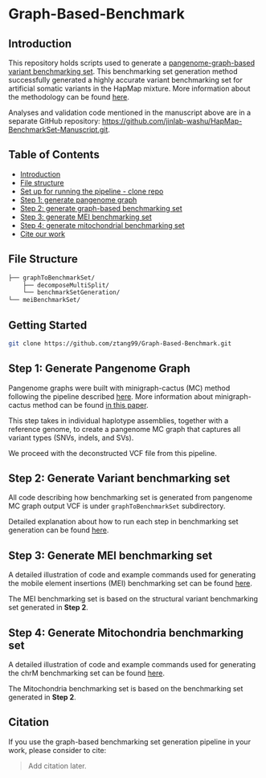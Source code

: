 # Graph-Based-Benchmark

## Introduction

This repository holds scripts used to generate a [pangenome-graph-based variant benchmarking set](https://wangcluster.wustl.edu/~juanfmacias/Graph_based_HapMap_Truth_Set/).
This benchmarking set generation method successfully generated a highly accurate variant benchmarking set for artificial somatic variants in the HapMap mixture. More information about the methodology can be found [here]().

Analyses and validation code mentioned in the manuscript above are in a separate GitHub repository: https://github.com/jinlab-washu/HapMap-BenchmarkSet-Manuscript.git.

## Table of Contents
- [Introduction](#introduction)
- [File structure](#file-structure)
- [Set up for running the pipeline - clone repo](#getting-started)
- [Step 1: generate pangenome graph](#step-1-generate-pangenome-graph)
- [Step 2: generate graph-based benchmarking set](#step-2-generate-variant-benchmarking-set)
- [Step 3: generate MEI benchmarking set](#step-3-generate-mei-benchmarking-set)
- [Step 4: generate mitochondrial benchmarking set](#step-4-generate-mitochondria-benchmarking-set)
- [Cite our work](#citation)

## File Structure
```markdown
├── graphToBenchmarkSet/
    ├── decomposeMultiSplit/
    └── benchmarkSetGeneration/
└── meiBenchmarkSet/
```

## Getting Started
```bash
git clone https://github.com/ztang99/Graph-Based-Benchmark.git
```

## Step 1: Generate Pangenome Graph
Pangenome graphs were built with minigraph-cactus (MC) method following the pipeline described [here](https://github.com/twlab/cig-pipelines/blob/main/wdl/pipelines/pangenome/mcgb.doc.md). More information about minigraph-cactus method can be found [in this paper](https://www.nature.com/articles/s41587-023-01793-w).

This step takes in individual haplotype assemblies, together with a reference genome, to create a pangenome MC graph that captures all variant types (SNVs, indels, and SVs). 

We proceed with the deconstructed VCF file from this pipeline.

## Step 2: Generate Variant benchmarking set

All code describing how benchmarking set is generated from pangenome MC graph output VCF is under `graphToBenchmarkSet` subdirectory.

Detailed explanation about how to run each step in benchmarking set generation can be found [here](./graphToBenchmarkSet/README.md).

## Step 3: Generate MEI benchmarking set

A detailed illustration of code and example commands used for generating the mobile element insertions (MEI) benchmarking set can be found [here](./meiBenchmarkSet/README.md).

The MEI benchmarking set is based on the structural variant benchmarking set generated in **Step 2**.

## Step 4: Generate Mitochondria benchmarking set

A detailed illustration of code and example commands used for generating the chrM benchmarking set can be found [here](./meiBenchmarkSet/README.md).

The Mitochondria benchmarking set is based on the benchmarking set generated in **Step 2**.

## Citation

If you use the graph-based benchmarking set generation pipeline in your work, please consider to cite:

> Add citation later.

